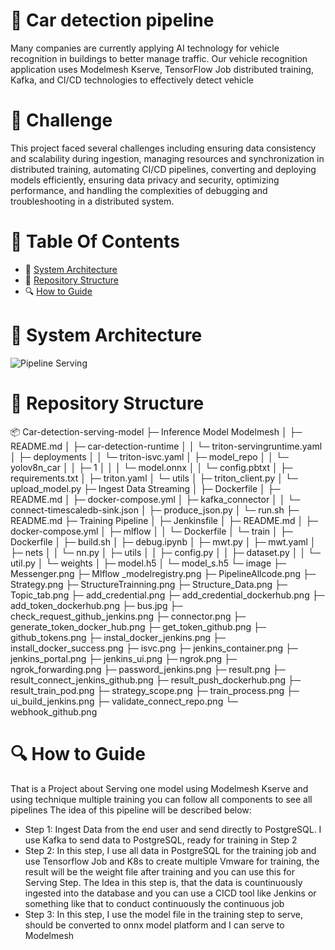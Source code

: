 
# 🚕 **Car detection pipeline**
Many companies are currently applying AI technology for vehicle recognition in buildings to better manage traffic. Our vehicle recognition application uses Modelmesh Kserve, TensorFlow Job distributed training, Kafka, and CI/CD technologies to effectively detect vehicle


# 🚀 **Challenge**
This project faced several challenges including ensuring data consistency and scalability during ingestion, managing resources and synchronization in distributed training, automating CI/CD pipelines, converting and deploying models efficiently, ensuring data privacy and security, optimizing performance, and handling the complexities of debugging and troubleshooting in a distributed system.

# 📕 Table Of Contents
- 🌟 [System Architecture](#system-architecture)
- 📁 [Repository Structure](#repository-structure)
- 🔍 [How to Guide](#how-to-guide)

# 🌟 System Architecture
![Pipeline Serving](https://github.com/HungNguyenDev1511/Capstone-Project-Model-Serving/assets/69066161/e86947c5-5e25-4b0b-917d-2b78275dad5f)


# 📁 Repository Structure
📦 Car-detection-serving-model
├─ Inference Model Modelmesh 
│  ├─ README.md
│  ├─ car-detection-runtime
│  │  └─ triton-servingruntime.yaml
│  ├─ deployments
│  │  └─ triton-isvc.yaml
│  ├─ model_repo
│  │  └─ yolov8n_car
│  │     ├─ 1
│  │     │  └─ model.onnx
│  │     └─ config.pbtxt
│  ├─ requirements.txt
│  ├─ triton.yaml
│  └─ utils
│     ├─ triton_client.py
│     └─ upload_model.py
├─ Ingest Data Streaming
│  ├─ Dockerfile
│  ├─ README.md
│  ├─ docker-compose.yml
│  ├─ kafka_connector
│  │  └─ connect-timescaledb-sink.json 
│  ├─ produce_json.py
│  └─ run.sh
├─ README.md
├─ Training Pipeline
│  ├─ Jenkinsfile
│  ├─ README.md
│  ├─ docker-compose.yml
│  ├─ mlflow
│  │  └─ Dockerfile
│  └─ train
│     ├─ Dockerfile
│     ├─ build.sh
│     ├─ debug.ipynb
│     ├─ mwt.py
│     ├─ mwt.yaml
│     ├─ nets
│     │  └─ nn.py
│     ├─ utils
│     │  ├─ config.py
│     │  ├─ dataset.py
│     │  └─ util.py
│     └─ weights
│        ├─ model.h5
│        └─ model_s.h5
└─ image
   ├─ Messenger.png
   ├─ Mlflow _modelregistry.png
   ├─ PipelineAllcode.png
   ├─ Strategy.png
   ├─ StructureTrainning.png
   ├─ Structure_Data.png
   ├─ Topic_tab.png
   ├─ add_credential.png
   ├─ add_credential_dockerhub.png
   ├─ add_token_dockerhub.png
   ├─ bus.jpg
   ├─ check_request_github_jenkins.png
   ├─ connector.png
   ├─ generate_token_docker_hub.png
   ├─ get_token_github.png
   ├─ github_tokens.png
   ├─ instal_docker_jenkins.png
   ├─ install_docker_success.png
   ├─ isvc.png
   ├─ jenkins_container.png
   ├─ jenkins_portal.png
   ├─ jenkins_ui.png
   ├─ ngrok.png
   ├─ ngrok_forwarding.png
   ├─ password_jenkins.png
   ├─ result.png
   ├─ result_connect_jenkins_github.png
   ├─ result_push_dockerhub.png
   ├─ result_train_pod.png
   ├─ strategy_scope.png
   ├─ train_process.png
   ├─ ui_build_jenkins.png
   ├─ validate_connect_repo.png
   └─ webhook_github.png


# 🔍 How to Guide


That is a Project about Serving one model using Modelmesh Kserve and using technique multiple training you can follow all components to see all pipelines The idea of this pipeline will be described below:
- Step 1: Ingest Data from the end user and send directly to PostgreSQL. I use Kafka to send data to PostgreSQL, ready for training in Step 2
- Step 2: In this step, I use all data in PostgreSQL for the training job and use Tensorflow Job and K8s to create multiple Vmware for training, the result will be the weight file after training and you can use this for Serving Step. The Idea in this step is, that the data is countinuously ingested into the database and you can use a CICD tool like Jenkins or something like that to conduct continuously the continuous job
- Step 3: In this step, I use the model file in the training step to serve, should be converted to onnx model platform and I can serve to Modelmesh